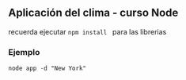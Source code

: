 ## Aplicación del clima - curso Node

recuerda ejecutar ```npm install ``` para las librerias

### Ejemplo
```
node app -d "New York"
```